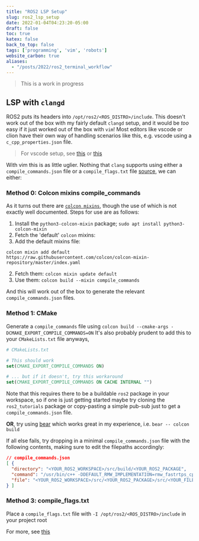 ```yaml
---
title: "ROS2 LSP Setup"
slug: ros2_lsp_setup
date: 2022-01-04T04:23:20-05:00
draft: false
toc: true
katex: false
back_to_top: false
tags: ['programming', 'vim', 'robots']
website_carbon: true
aliases:
  - "/posts/2022/ros2_terminal_workflow"
---
```


> This is a work in progress


## LSP with `clangd` 

ROS2 puts its headers into `/opt/ros2/<ROS_DISTRO>/include`.
This doesn't work out of the box with my fairly default `clangd` setup, and it would be *too* easy if it just worked out of the box with `vim`!
Most editors like vscode or clion have their own way of handling scenarios like this, e.g. vscode using a `c_cpp_properties.json` file.

> For vscode setup, see [this](https://www.allisonthackston.com/articles/vscode-docker-ros2.html) or [this](https://erdalpekel.de/?p=157)


With vim this is as little uglier. 
Nothing that `clang` supports using either a `compile_commands.json` file or a `compile_flags.txt` file [source](https://clangd.llvm.org/installation.html#project-setup), we can either:

### Method 0: Colcon mixins compile_commands
As it turns out there are [`colcon mixins`](https://colcon.readthedocs.io/en/released/reference/verb/mixin.html), though the use of which is not exactly well documented.
Steps for use are as follows:

1. Install the `python3-colcon-mixin` package; `sudo apt install python3-colcon-mixin`
2. Fetch the 'default' `colcon` mixins: 
  1. Add the default mixins file:
  ``` 
  colcon mixin add default https://raw.githubusercontent.com/colcon/colcon-mixin-repository/master/index.yaml
  ```
  2. Fetch them: `colcon mixin update default`
3. Use them: `colcon build --mixin compile_commands`

And this will work out of the box to generate the relevant `compile_commands.json` files.


### Method 1: CMake
Generate a `compile_commands` file using `colcon build --cmake-args -DCMAKE_EXPORT_COMPILE_COMMANDS=ON`
It's also probably prudent to add this to your `CMakeLists.txt` file anyways, 

```cmake
# CMakeLists.txt

# This should work
set(CMAKE_EXPORT_COMPILE_COMMANDS ON)

# ... but if it doesn't, try this workaround
set(CMAKE_EXPORT_COMPILE_COMMANDS ON CACHE INTERNAL "")
```

Note that this requires there to be a buildable `ros2` package in your workspace, so if one is just getting started maybe try cloning the `ros2_tutorials` package or copy-pasting a simple pub-sub just to get a `compile_commands.json` file.

**OR**, try using [bear](https://github.com/rizsotto/Bear) which works great in my experience, i.e. `bear -- colcon build`


If all else fails, try dropping in a minimal `compile_commands.json` file with the following contents, making sure to edit the filepaths accordingly:

```json
// compile_commands.json
[ {
  "directory": "<YOUR_ROS2_WORKSPACE>/src/build/<YOUR_ROS2_PACKAGE",
  "command": "/usr/bin/c++ -DDEFAULT_RMW_IMPLEMENTATION=rmw_fastrtps_cpp -DRCUTILS_ENABLE_FAULT_INJECTION -DSPDLOG_COMPILED_LIB -isystem /opt/ros2/foxy/include -Wall -Wextra -Wpedantic -std=gnu++14 -o CMakeFiles/<YOUR_PACKAGE_NAME>.dir/src/<YOUR_FILE_NAME>.o -c <YOUR_ROS2_WORKSPACE>/src/<YOUR_ROS2_PACKAGE>/src/<YOUR_FILE_NAME>.cpp",
  "file": "<YOUR_ROS2_WORKSPACE>/src/<YOUR_ROS2_PACKAGE>/src/<YOUR_FILE_NAME>.cpp"
} ]
```


### Method 3: compile_flags.txt
Place a `compile_flags.txt` file with `-I /opt/ros2/<ROS_DISTRO>/include` in your project root



For more, see [this](https://github.com/clangd/coc-clangd/issues/28)























